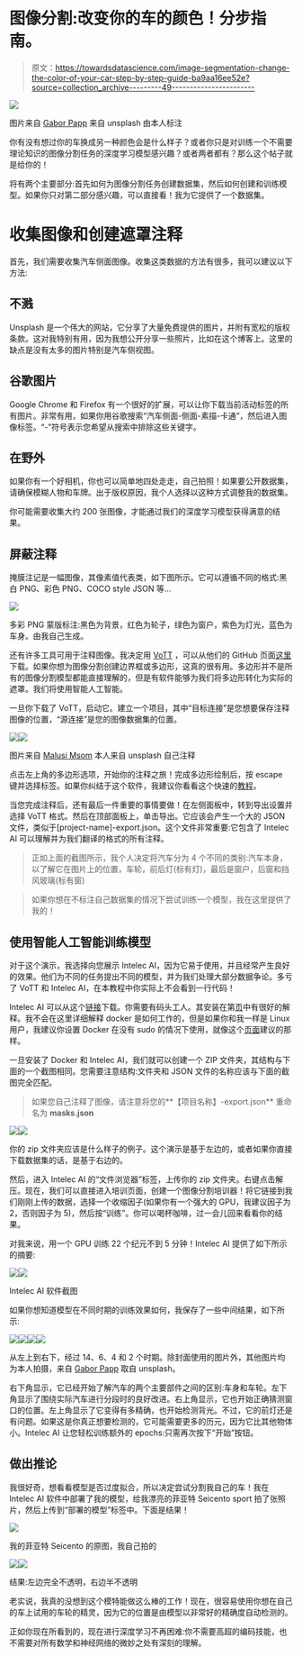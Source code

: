 # 图像分割:改变你的车的颜色！分步指南。

> 原文：<https://towardsdatascience.com/image-segmentation-change-the-color-of-your-car-step-by-step-guide-ba9aa16ee52e?source=collection_archive---------49----------------------->

![](img/048eb8d017ba87770228fc8347674633.png)

图片来自 [Gabor Papp](https://unsplash.com/photos/k688MQzA3LI) 来自 unsplash 由本人标注

你有没有想过你的车换成另一种颜色会是什么样子？或者你只是对训练一个不需要理论知识的图像分割任务的深度学习模型感兴趣？或者两者都有？那么这个帖子就是给你的！

将有两个主要部分:首先如何为图像分割任务创建数据集，然后如何创建和训练模型。如果你只对第二部分感兴趣，可以直接看！我为它提供了一个数据集。

# 收集图像和创建遮罩注释

首先，我们需要收集汽车侧面图像。收集这类数据的方法有很多，我可以建议以下方法:

## 不溅

Unsplash 是一个伟大的网站，它分享了大量免费提供的图片，并附有宽松的版权条款。这对我特别有用，因为我想公开分享一些照片，比如在这个博客上。这里的缺点是没有太多的图片特别是汽车侧视图。

## 谷歌图片

Google Chrome 和 Firefox 有一个很好的扩展，可以让你下载当前活动标签的所有图片。非常有用，如果你用谷歌搜索“汽车侧面-侧面-素描-卡通”，然后进入图像标签。“-”符号表示您希望从搜索中排除这些关键字。

## 在野外

如果你有一个好相机，你也可以简单地四处走走，自己拍照！如果要公开数据集，请确保模糊人物和车牌。出于版权原因，我个人选择以这种方式调整我的数据集。

你可能需要收集大约 200 张图像，才能通过我们的深度学习模型获得满意的结果。

## 屏蔽注释

掩膜注记是一幅图像，其像素值代表类，如下图所示。它可以遵循不同的格式:黑白 PNG、彩色 PNG、COCO style JSON 等…

![](img/6bd3d68fc273c52ca0d9e0edb5fe81b2.png)

多彩 PNG 蒙版标注:黑色为背景，红色为轮子，绿色为窗户，紫色为灯光，蓝色为车身。由我自己生成。

还有许多工具可用于注释图像。我决定用 [VoTT](https://github.com/microsoft/VoTT) ，可以从他们的 GitHub 页面[这里](https://github.com/microsoft/VoTT)下载。如果你想为图像分割创建边界框或多边形，这真的很有用。多边形并不是所有的图像分割模型都能直接理解的，但是有软件能够为我们将多边形转化为实际的遮罩。我们将使用智能人工智能。

一旦你下载了 VoTT，启动它。建立一个项目，其中“目标连接”是您想要保存注释图像的位置，“源连接”是您的图像数据集的位置。

![](img/909c7cf7a5558e5262c90fc21721d590.png)![](img/f0600a495c218372ec289057fcf88a69.png)

图片来自 [Malusi Msom](https://unsplash.com/photos/1Jz3Xq7EcrI) 本人来自 unsplash 自己注释

点击左上角的多边形选项，开始你的注释之旅！完成多边形绘制后，按 escape 键并选择标签。如果你纠结于这个软件，我建议你看看这个快速的[教程](https://www.youtube.com/watch?v=uDWgWJ5Gpwc)。

当您完成注释后，还有最后一件重要的事情要做！在左侧面板中，转到导出设置并选择 VoTT 格式。然后在顶部面板上，单击导出。它应该会产生一个大的 JSON 文件，类似于[project-name]-export.json。这个文件非常重要:它包含了 Intelec AI 可以理解并为我们翻译的格式的所有注释。

> 正如上面的截图所示，我个人决定将汽车分为 4 个不同的类别:汽车本身，以了解它在图片上的位置，车轮，前后灯(标有灯)，最后是窗户，后窗和挡风玻璃(标有窗)

> 如果你想在不标注自己数据集的情况下尝试训练一个模型，我在这里提供了我的！

## 使用智能人工智能训练模型

对于这个演示，我选择向您展示 Intelec AI，因为它易于使用，并且经常产生良好的效果。他们为不同的任务提出不同的模型，并为我们处理大部分数据争论。多亏了 VoTT 和 Intelec AI，在本教程中你实际上不会看到一行代码！

Intelec AI 可以从这个[链接](https://www.intelec.ai/install)下载。你需要有码头工人。其安装在第[页](https://www.docker.com/)中有很好的解释。我不会在这里详细解释 docker 是如何工作的，但是如果你和我一样是 Linux 用户，我建议你设置 Docker 在没有 sudo 的情况下使用，就像这个[页面](https://docs.docker.com/engine/install/linux-postinstall/)建议的那样。

一旦安装了 Docker 和 Intelec AI，我们就可以创建一个 ZIP 文件夹，其结构与下面的一个截图相同。您需要注意结构:文件夹和 JSON 文件的名称应该与下面的截图完全匹配。

> 如果您自己注释了图像，请注意将您的**【项目名称】-export.json** 重命名为 **masks.json**

![](img/ef9de54fcd8067abe6cf1e5ca152ef8a.png)![](img/5b9ddb0cc19483fc20348f3345343935.png)

你的 zip 文件夹应该是什么样子的例子。这个演示是基于左边的，或者如果你直接下载数据集的话，是基于右边的。

然后，进入 Intelec AI 的“文件浏览器”标签，上传你的 zip 文件夹。右键点击解压。现在，我们可以直接进入培训页面，创建一个图像分割培训器！将它链接到我们刚刚上传的数据，选择一个收缩因子(如果你有一个强大的 GPU，我建议因子为 2，否则因子为 5)，然后按“训练”。你可以喝杯咖啡，过一会儿回来看看你的结果。

对我来说，用一个 GPU 训练 22 个纪元不到 5 分钟！Intelec AI 提供了如下所示的摘要:

![](img/b5cf41da593665b45386ff91606bc080.png)![](img/8014c1309c5c4720a7b71a0e631247c5.png)

Intelec AI 软件截图

如果你想知道模型在不同时期的训练效果如何，我保存了一些中间结果，如下所示:

![](img/80a91cf28bdab3a4b967eb74d5307e97.png)![](img/4540332a80d36295d488317c78b816bf.png)![](img/5b324a27a94de6f9b7c38830ae8b3b06.png)![](img/6f44ddddf0096610fee1b560bd42a757.png)

从左上到右下，经过 14、6、4 和 2 个时期。除封面使用的图片外，其他图片均为本人拍摄，来自 [Gabor Papp](https://unsplash.com/photos/k688MQzA3LI) 取自 unsplash。

右下角显示，它已经开始了解汽车的两个主要部件之间的区别:车身和车轮。左下角显示了围绕实际汽车进行分段时的良好改进。右上角显示，它也开始正确猜测窗口的位置。左上角显示了它变得有多精确，也开始检测背光。不过，它的前灯还是有问题。如果这是你真正想要检测的，它可能需要更多的历元，因为它比其他物体小。Intelec AI 让您轻松训练额外的 epochs:只需再次按下“开始”按钮。

## 做出推论

我很好奇，想看看模型是否过度拟合，所以决定尝试分割我自己的车！我在 Intelec AI 软件中部署了我的模型，给我漂亮的菲亚特 Seicento sport 拍了张照片，然后上传到“部署的模型”标签中。下面是结果！

![](img/7b49a3d01057bde8784707391fcaf645.png)

我的菲亚特 Seicento 的原图，我自己拍的

![](img/a35288a16cfb080cafbaee171ee0363d.png)![](img/7073d706a1e90eff191e8cb5885b235b.png)

结果:左边完全不透明，右边半不透明

老实说，我真的没想到这个模特能做这么棒的工作！现在，很容易使用你想在自己的车上试用的车轮的精灵，因为它的位置是由模型以非常好的精确度自动检测的。

正如你现在所看到的，现在进行深度学习不再困难:你不需要高超的编码技能，也不需要对所有数学和神经网络的微妙之处有深刻的理解。